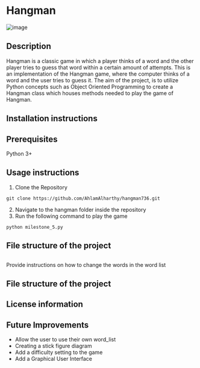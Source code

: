 # Hangman
![image]((https://board-game-art.fandom.com/wiki/Hangman?file=Hangmanlogo.png))

## Description
Hangman is a classic game in which a player thinks of a word and the other player tries to guess that word within a certain amount of attempts. This is an implementation of the Hangman game, where the computer thinks of a word and the user tries to guess it. The aim of the project, is to utilize Python concepts such as Object Oriented Programming to create a Hangman class which houses methods needed to play the game of Hangman.

## Installation instructions

## Prerequisites
Python 3+

## Usage instructions
1. Clone the Repository

``` git clone https://github.com/AhlamAlharthy/hangman736.git ``` 

2. Navigate to the hangman folder inside the repository
3. Run the following command to play the game

``` python milestone_5.py ```

## File structure of the project

## 

Provide instructions on how to change the words in the word list

## File structure of the project


## License information


## Future Improvements
- Allow the user to use their own word_list
- Creating a stick figure diagram
- Add a difficulty setting to the game
- Add a Graphical User Interface
